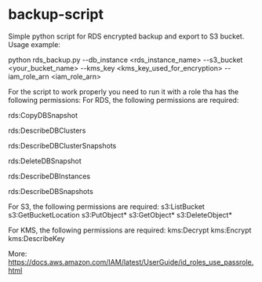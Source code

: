 # backup-script
Simple python script for RDS encrypted backup and export to S3 bucket.
Usage example: 

python rds_backup.py --db_instance <rds_instance_name> --s3_bucket <your_bucket_name> --kms_key <kms_key_used_for_encryption> --iam_role_arn <iam_role_arn>

For the script to work properly you need to run it with a role tha has the following permissions:
For RDS, the following permissions are required:

rds:CopyDBSnapshot

rds:DescribeDBClusters 

rds:DescribeDBClusterSnapshots 

rds:DeleteDBSnapshot 

rds:DescribeDBInstances 

rds:DescribeDBSnapshots 

For S3, the following permissions are required:
s3:ListBucket
s3:GetBucketLocation
s3:PutObject*
s3:GetObject*
s3:DeleteObject*

For KMS, the following permissions are required:
kms:Decrypt
kms:Encrypt
kms:DescribeKey

More: https://docs.aws.amazon.com/IAM/latest/UserGuide/id_roles_use_passrole.html
